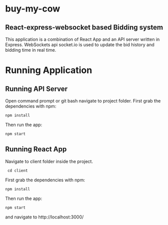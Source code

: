 # buy-my-cow

## React-express-websocket based Bidding system

This application is a combination of React App and an API server written in Express. WebSockets api socket.io is used to update the bid history and bidding time in real time.

# Running Application
## Running API Server
Open command prompt or git bash navigate to project folder.
First grab the dependencies with npm:

    npm install
   
Then run the app:

    npm start

## Running React App
Navigate to client folder inside the project.

     cd client
     
First grab the dependencies with npm:

    npm install
 
Then run the app: 

    npm start
  
and navigate to http://localhost:3000/


